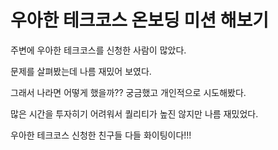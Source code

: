 # 우아한 테크코스 온보딩 미션 해보기

주변에 우아한 테크코스를 신청한 사람이 많았다.

문제를 살펴봤는데 나름 재밌어 보였다.

그래서 나라면 어떻게 했을까?? 궁금했고 개인적으로 시도해봤다.

많은 시간을 투자히기 어려워서 퀄리티가 높진 않지만 나름 재밌었다.

우아한 테크코스 신청한 친구들 다들 화이팅이다!!!
